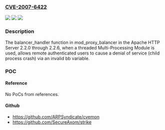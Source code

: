 ### [CVE-2007-6422](https://cve.mitre.org/cgi-bin/cvename.cgi?name=CVE-2007-6422)
![](https://img.shields.io/static/v1?label=Product&message=n%2Fa&color=blue)
![](https://img.shields.io/static/v1?label=Version&message=n%2Fa&color=blue)
![](https://img.shields.io/static/v1?label=Vulnerability&message=n%2Fa&color=brighgreen)

### Description

The balancer_handler function in mod_proxy_balancer in the Apache HTTP Server 2.2.0 through 2.2.6, when a threaded Multi-Processing Module is used, allows remote authenticated users to cause a denial of service (child process crash) via an invalid bb variable.

### POC

#### Reference
No PoCs from references.

#### Github
- https://github.com/ARPSyndicate/cvemon
- https://github.com/SecureAxom/strike

